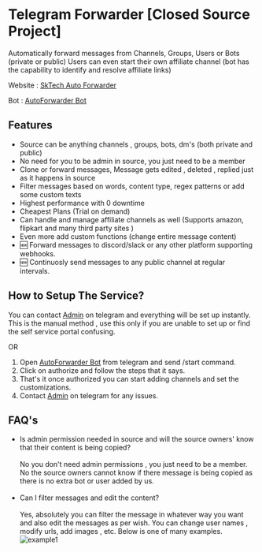 # Telegram Forwarder [Closed Source Project]
Automatically forward messages from Channels, Groups, Users or Bots (private or public)
Users can even start their own affiliate channel (bot has the capability to identify and resolve affiliate links)

Website : [SkTech Auto Forwarder](https://sktechhub.com/auto-forward)

Bot : [AutoForwarder Bot](https://telegram.me/autoforward_msgbot)


## Features
 - Source can be anything channels , groups, bots, dm's (both private and public)
 - No need for you to be admin in source, you just need to be a member 
 - Clone or forward messages, Message gets edited , deleted , replied just as it happens in source
 - Filter messages based on words, content type, regex patterns or add some custom texts 
 - Highest performance with 0 downtime
 - Cheapest Plans (Trial on demand)
 - Can handle and manage affiliate channels as well (Supports amazon, flipkart and many third party sites )
 - Even more add custom functions (change entire message content)
 - 🆕 Forward messages to discord/slack or any other platform supporting webhooks.
 - 🆕 Continuosly send messages to any public channel at regular intervals.

## How to Setup The Service?
You can contact [Admin](https://telegram.me/kshubham506) on telegram and everything will be set up instantly. This is the manual method , use this only if you are unable to set up or find the self service portal confusing.
 
 OR
 
 1. Open [AutoForwarder Bot](https://telegram.me/autoforward_msgbot) from telegram and send /start command.
 2. Click on authorize and follow the steps that it says.
 3. That's it once authorized you can start adding channels and set the customizations.
 4. Contact [Admin](https://telegram.me/kshubham506) on telegram for any issues.

## FAQ's
- Is admin permission needed in source and will the source owners' know that their content is being copied?<br><br>
No you don't need admin permissions , you just need to be a member. No the source owners cannot know if there message is being copied as there is no extra bot or user added by us.<br><br>
- Can I filter messages and edit the content?<br><br>
Yes, absolutely you can filter the message in whatever way you want and also edit the messages as per wish. You can change user names , modify urls, add images , etc. Below is one of many examples.
![example1](https://github.com/kshubham506/telegram_forwarder/blob/main/example1.png)

 
 
